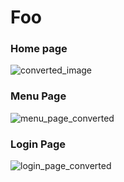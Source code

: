 # Foo

### Home page

![converted_image](https://github.com/user-attachments/assets/1015cf4d-bac1-4681-be4a-49a25c6db110)

### Menu Page
![menu_page_converted](https://github.com/user-attachments/assets/09c29a5e-0f83-452a-bfb5-cfaf3ef7778c)


### Login Page

![login_page_converted](https://github.com/user-attachments/assets/d7026878-1fc2-4586-862f-0564e3957c16)

